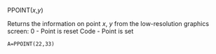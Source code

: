 PPOINT(*x*,*y*)

Returns the information on point *x*, *y* from the low-resolution graphics screen:
  0     - Point is reset
  Code  -  Point is set

```ecb2
A=PPOINT(22,33)
```
